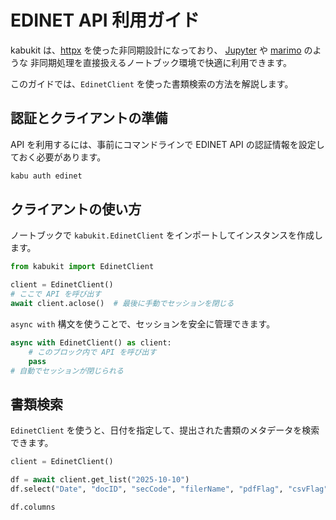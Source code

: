 # EDINET API 利用ガイド

kabukit は、[httpx](https://www.python-httpx.org/) を使った非同期設計になっており、
[Jupyter](https://jupyter.org/) や [marimo](https://marimo.io/) のような
非同期処理を直接扱えるノートブック環境で快適に利用できます。

このガイドでは、`EdinetClient` を使った書類検索の方法を解説します。

## 認証とクライアントの準備

API を利用するには、事前にコマンドラインで EDINET API の認証情報を設定しておく必要があります。

```bash
kabu auth edinet
```

## クライアントの使い方

ノートブックで `kabukit.EdinetClient` をインポートしてインスタンスを作成します。

```python exec="1" source="1"
from kabukit import EdinetClient

client = EdinetClient()
# ここで API を呼び出す
await client.aclose()  # 最後に手動でセッションを閉じる
```

`async with` 構文を使うことで、セッションを安全に管理できます。

```python exec="1" source="1"
async with EdinetClient() as client:
    # このブロック内で API を呼び出す
    pass
# 自動でセッションが閉じられる
```

## 書類検索

`EdinetClient` を使うと、日付を指定して、提出された書類のメタデータを検索できます。

```python .md#_
client = EdinetClient()
```

```python exec="1" source="material-block"
df = await client.get_list("2025-10-10")
df.select("Date", "docID", "secCode", "filerName", "pdfFlag", "csvFlag").tail()
```

```python exec="1" source="material-block"
df.columns
```
